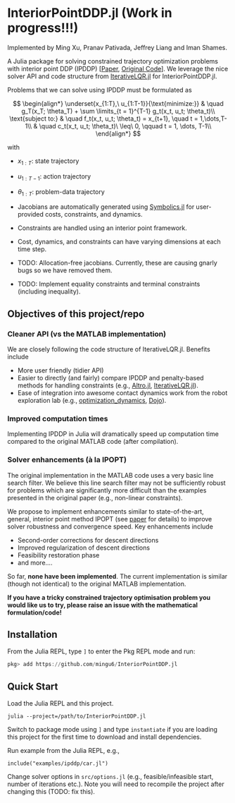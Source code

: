 # InteriorPointDDP.jl (Work in progress!!!)

Implemented by Ming Xu, Pranav Pativada, Jeffrey Liang and Iman Shames.

A Julia package for solving constrained trajectory optimization problems with interior point DDP (IPDDP) [[Paper](https://arxiv.org/pdf/2004.12710), [Original Code](https://github.com/Xapavlov/ipddp)]. We leverage the nice solver API and code structure from [IterativeLQR.jl](https://github.com/thowell/IterativeLQR.jl) for InteriorPointDDP.jl.

Problems that we can solve using IPDDP must be formulated as

$$
\begin{align*}
		\underset{x_{1:T},\ u_{1:T-1}}{\text{minimize:}} & \quad g_T(x_T; \theta_T) + \sum \limits_{t = 1}^{T-1} g_t(x_t, u_t; \theta_t)\\
		\text{subject to:} & \quad f_t(x_t, u_t; \theta_t) = x_{t+1}, \quad t = 1,\dots,T-1\\
		& \quad c_t(x_t, u_t; \theta_t)\ \leq\ 0, \qquad t = 1, \dots, T-1\\
\end{align*}
$$

with

- $x_{1:T}$: state trajectory
- $u_{1:T-1}$: action trajectory
- $\theta_{1:T}$: problem-data trajectory


- Jacobians are automatically generated using [Symbolics.jl](https://github.com/JuliaSymbolics/Symbolics.jl) for user-provided costs, constraints, and dynamics.

- Constraints are handled using an interior point framework.

- Cost, dynamics, and constraints can have varying dimensions at each time step.

- TODO: Allocation-free jacobians. Currently, these are causing gnarly bugs so we have removed them.

- TODO: Implement equality constraints and terminal constraints (including inequality).

## Objectives of this project/repo

### Cleaner API (vs the MATLAB implementation)

We are closely following the code structure of IterativeLQR.jl. Benefits include
- More user friendly (tidier API)
- Easier to directly (and fairly) compare IPDDP and penalty-based methods for handling constraints (e.g., [Altro.jl](https://github.com/RoboticExplorationLab/Altro.jl), [IterativeLQR.jl](https://github.com/thowell/IterativeLQR.jl)).
- Ease of integration into awesome contact dynamics work from the robot exploration lab (e.g., [optimization_dynamics](https://github.com/thowell/optimization_dynamics), [Dojo](https://github.com/dojo-sim/Dojo.jl)).

### Improved computation times

Implementing IPDDP in Julia will dramatically speed up computation time compared to the original MATLAB code (after compilation).

### Solver enhancements (à la IPOPT)

The original implementation in the MATLAB code uses a very basic line search filter. We believe this line search filter may not be sufficiently robust for problems which are significantly more difficult than the examples presented in the original paper (e.g., non-linear constraints).

We propose to implement enhancements similar to state-of-the-art, general, interior point method IPOPT (see [paper](https://link.springer.com/article/10.1007/s10107-004-0559-y) for details) to improve solver robustness and convergence speed. Key enhancements include

- Second-order corrections for descent directions
- Improved regularization of descent directions
- Feasibility restoration phase
- and more....

So far, **none have been implemented**. The current implementation is similar (though not identical) to the original MATLAB implementation.

**If you have a tricky constrained trajectory optimisation problem you would like us to try, please raise an issue with the mathematical formulation/code!**

## Installation
From the Julia REPL, type `]` to enter the Pkg REPL mode and run:
```julia
pkg> add https://github.com/mingu6/InteriorPointDDP.jl
```

## Quick Start

Load the Julia REPL and this project.

`julia --project=/path/to/InteriorPointDDP.jl`

Switch to package mode using `]` and type `instantiate` if you are loading this project for the first time to download and install dependencies.

Run example from the Julia REPL, e.g.,

`include("examples/ipddp/car.jl")`

Change solver options in `src/options.jl` (e.g., feasible/infeasible start, number of iterations etc.). Note you will need to recompile the project after changing this (TODO: fix this).

